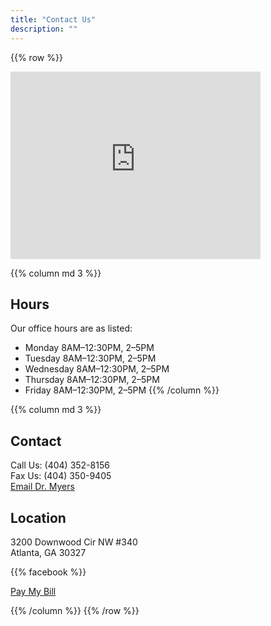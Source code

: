 ```yaml
---
title: "Contact Us"
description: ""
---
```

{{% row %}}
<div class="col-md-6 text-center">
    <iframe src="https://www.google.com/maps/embed?pb=!1m14!1m8!1m3!1d53021.72767860569!2d-84.426249!3d33.841773!3m2!1i1024!2i768!4f13.1!3m3!1m2!1s0x0%3A0xe5256a3d13aaa6d4!2sMyers+Sports+Medicine!5e0!3m2!1sen!2sus!4v1518497508100" width="400" height="300" frameborder="0" style="border:0" allowfullscreen></iframe>      
</div>

{{% column md 3 %}}
## Hours

Our office hours are as listed:

* Monday 8AM–12:30PM, 2–5PM
* Tuesday 8AM–12:30PM, 2–5PM
* Wednesday 8AM–12:30PM, 2–5PM
* Thursday 8AM–12:30PM, 2–5PM
* Friday 8AM–12:30PM, 2–5PM
{{% /column %}}

{{% column md 3 %}}
## Contact 

Call Us: (404) 352-8156  
Fax Us: (404) 350-9405  
<a title="Dr. Thomas Myers" href="mailto:ksettlesmsmoc@gmail.com">Email Dr. Myers</a>

## Location

3200 Downwood Cir NW #340  
Atlanta, GA 30327

{{% facebook %}}

<a href="https://www.medfusion.net/secure/portal/index.cfm?fuseaction=home.login&dest=welcome&gid=9890" class="btn btn-primary">Pay My Bill</a>

{{% /column %}}
{{% /row %}}
